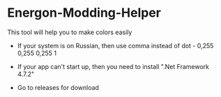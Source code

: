 # Energon-Modding-Helper
This tool will help you to make colors easily

- If your system is on Russian, then use comma instead of dot - 0,255 0,255 0,255 1

- If your app can't start up, then you need to install ".Net Framework 4.7.2"

- Go to releases for download
